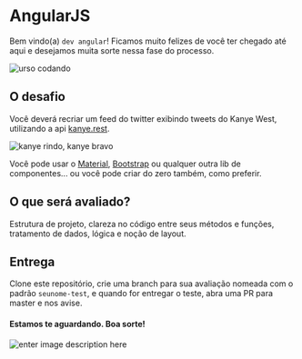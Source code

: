 # AngularJS

Bem vindo(a) `dev angular`!
Ficamos muito felizes de você ter chegado até aqui e desejamos muita sorte nessa fase do processo.

![urso codando](https://media4.giphy.com/media/1GEATImIxEXVR79Dhk/giphy.gif?cid=ecf05e47xnz8mkkxmrj1tax0vk9whv70mr74y3c6j2tqkyj9&rid=giphy.gif&ct=g)


## O desafio

Você deverá recriar um feed do twitter exibindo tweets do Kanye West, utilizando a api [kanye.rest](https://kanye.rest/). 

![kanye rindo, kanye bravo](https://media0.giphy.com/media/LKqDgLlK6SuIM/giphy.gif?cid=ecf05e47qzm5ac83up5bcrlxmaz2ox3je159qov5njumhpnq&rid=giphy.gif&ct=g)

Você pode usar o [Material](https://material.angular.io/), [Bootstrap](https://ng-bootstrap.github.io/) ou qualquer outra lib de componentes... ou você pode criar do zero também, como preferir.

## O que será avaliado?

Estrutura de projeto, clareza no código entre seus métodos e funções, tratamento de dados, lógica e noção de layout.

## Entrega

Clone este repositório, crie uma branch para sua avaliação nomeada com o padrão `seunome-test`, e quando for entregar o teste, abra uma PR para master e nos avise.

#### Estamos te aguardando. Boa sorte!
![enter image description here](https://media1.giphy.com/media/qadvd1vBaZBBu/giphy.gif?cid=ecf05e47mvkxn4sov6mebrf52a5hztefs64jtandm1vsjnxk&rid=giphy.gif&ct=g)
